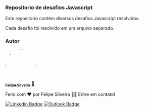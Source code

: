 ### Repositorio de desafios Javascript

Este repositorio contém diversos desafios Javascript resolvidos.

Cada desafio foi resolvido em um arquivo separado.

### Autor

<a href="https://github.com/felipegaldy/">
 <img style="border-radius: 50%;" src="https://avatars.githubusercontent.com/u/99551212?v=4" width="100px;" alt=""/>
 <br />
 <sub><b>Felipe Silveira</b></sub></a> <a href="https://www.linkedin.com/in/felipesilveirasp/" title="">🚀</a>

Feito com ❤️ por Felipe Silveira 👋🏽 Entre em contato!

 [![Linkedin Badge](https://img.shields.io/badge/-Felipe-blue?style=flat-square&logo=Linkedin&logoColor=white&link=https://www.linkedin.com/in/felipesilveirasp//)](https://www.linkedin.com/in/felipesilveirasp/) 
[![Outlook Badge](https://img.shields.io/badge/-felipe.silveira4@fatec.sp.gov.br-c14438?style=flat-square&logo=Outlook&logoColor=white&link=mailto:felipe.silveira4@fatec.sp.gov.br)](mailto:felipe.silveira4@fatec.sp.gov.br)

